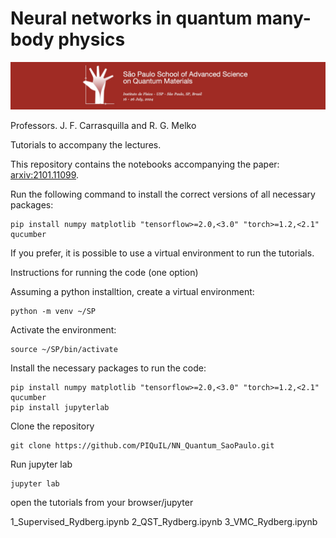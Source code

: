# Neural networks in quantum many-body physics

![banner](imgs/banner.jpg "banner")

Professors. J. F. Carrasquilla and R. G. Melko

Tutorials to accompany the lectures.

This repository contains the notebooks accompanying the paper: [arxiv:2101.11099](https://arxiv.org/abs/2101.11099).


Run the following command to install the correct versions of all necessary packages:
```
pip install numpy matplotlib "tensorflow>=2.0,<3.0" "torch>=1.2,<2.1" qucumber
```

If you prefer, it is possible to use a virtual environment to run the tutorials. 

Instructions for running the code (one option)

Assuming a python installtion, create a virtual environment: 
```
python -m venv ~/SP
```
Activate the environment: 
```
source ~/SP/bin/activate
```
Install the necessary packages to run the code: 
```
pip install numpy matplotlib "tensorflow>=2.0,<3.0" "torch>=1.2,<2.1" qucumber  
pip install jupyterlab 
```
Clone the repository
```
git clone https://github.com/PIQuIL/NN_Quantum_SaoPaulo.git
```
Run jupyter lab
```
jupyter lab 
```
open the tutorials from your browser/jupyter

1_Supervised_Rydberg.ipynb 2_QST_Rydberg.ipynb        3_VMC_Rydberg.ipynb

